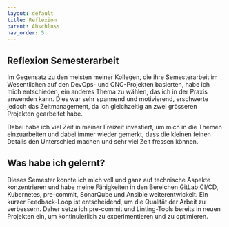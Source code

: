 ```yaml
---
layout: default
title: Reflexion
parent: Abschluss
nav_order: 5
---
```


## Reflexion Semesterarbeit

Im Gegensatz zu den meisten meiner Kollegen, die ihre Semesterarbeit im Wesentlichen auf den DevOps- und CNC-Projekten basierten, habe ich mich entschieden, ein anderes Thema zu wählen, das ich in der Praxis anwenden kann. Dies war sehr spannend und motivierend, erschwerte jedoch das Zeitmanagement, da ich gleichzeitig an zwei grösseren Projekten gearbeitet habe.

Dabei habe ich viel Zeit in meiner Freizeit investiert, um mich in die Themen einzuarbeiten und dabei immer wieder gemerkt, dass die kleinen feinen Details den Unterschied machen und sehr viel Zeit fressen können.

## Was habe ich gelernt?

Dieses Semester konnte ich mich voll und ganz auf technische Aspekte konzentrieren und habe meine Fähigkeiten in den Bereichen GitLab CI/CD, Kubernetes, pre-commit, SonarQube und Ansible weiterentwickelt. Ein kurzer Feedback-Loop ist entscheidend, um die Qualität der Arbeit zu verbessern. Daher setze ich pre-commit und Linting-Tools bereits in neuen Projekten ein, um kontinuierlich zu experimentieren und zu optimieren.
